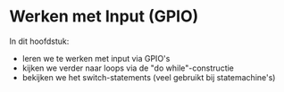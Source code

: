 # Werken met Input (GPIO)

In dit hoofdstuk:

* leren we te werken met input via GPIO's
* kijken we verder naar loops via de "do while"-constructie
* bekijken we het switch-statements (veel gebruikt bij statemachine's)

